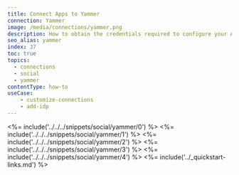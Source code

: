 ```yaml
---
title: Connect Apps to Yammer
connection: Yammer
image: /media/connections/yammer.png
description: How to obtain the credentials required to configure your Auth0 connection to Yammer.
seo_alias: yammer
index: 37
toc: true
topics:
  - connections
  - social
  - yammer
contentType: how-to
useCase:
    - customize-connections
    - add-idp
---
```

<%= include('../../../snippets/social/yammer/0') %> 
<%= include('../../../snippets/social/yammer/1') %> 
<%= include('../../../snippets/social/yammer/2') %> 
<%= include('../../../snippets/social/yammer/3') %> 
<%= include('../../../snippets/social/yammer/4') %> 
<%= include('../_quickstart-links.md') %>
